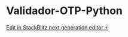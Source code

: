 # Validador-OTP-Python

[Edit in StackBlitz next generation editor ⚡️](https://stackblitz.com/~/github.com/mauroere/Validador-OTP-Python)